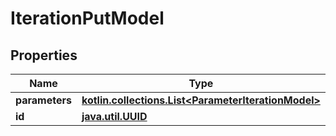 
# IterationPutModel

## Properties
| Name | Type | Description | Notes |
| ------------ | ------------- | ------------- | ------------- |
| **parameters** | [**kotlin.collections.List&lt;ParameterIterationModel&gt;**](ParameterIterationModel.md) |  |  |
| **id** | [**java.util.UUID**](java.util.UUID.md) |  |  |



